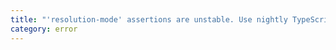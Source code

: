 ```yaml
---
title: "'resolution-mode' assertions are unstable. Use nightly TypeScript to silence this error. Try updating with 'npm install -D typescript@next'."
category: error
---
```

